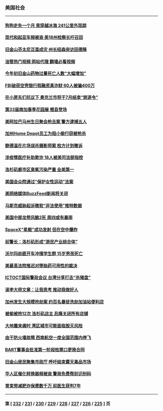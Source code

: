 ### 美国社会
---
#### [狗狗走失一个月 竟穿越冰海 241公里外现踪](../../pages/ncid1078160/n13978091.md?04220445) 
#### [现代和起亚车频被盗 美18州检察长吁召回](../../pages/ncid1078160/n13978315.md?04220445) 
#### [旧金山芬太尼泛滥成灾  州长纽森突访田德隆](../../pages/ncid1078160/n13978094.md?04220445) 
#### [油管热门视频 网站代理 翻墙必看视频](http://138.2.39.72:81/youtube.html?epic-marker?04220445)
#### [今年初旧金山药物过量死亡人数“大幅增加”](../../pages/ncid1078160/n13977952.md?04220445) 
#### [FBI破获空壳银行假融资真诈财 60人被骗400万](../../pages/ncid1078160/n13977882.md?04220445) 
#### [在小房东们抗议下 奥克兰市将于7月结束“禁逐令”](../../pages/ncid1078160/n13977967.md?04220445) 
#### [第33届南加春季花园展 橙县登场](../../pages/ncid1078160/n13977929.md?04220445) 
#### [美阿拉巴马州生日聚会枪击案 警方逮捕五人](../../pages/ncid1078160/n13977754.md?04220445) 
#### [加州Home Depot员工为阻小偷行窃被枪杀](../../pages/ncid1078160/n13977789.md?04220445) 
#### [鲍德温在片场误杀摄影师案 检方计划撤诉](../../pages/ncid1078160/n13977651.md?04220445) 
#### [涉疫情医疗补助欺诈 18人被美司法部指控](../../pages/ncid1078160/n13977699.md?04220445) 
#### [洛杉矶都市区臭氧污染严重 全美第一](../../pages/ncid1078160/n13977704.md?04220445) 
#### [美国会众院通过“保护女性运动”法案](../../pages/ncid1078160/n13977583.md?04220445) 
#### [美网络媒体BuzzFeed新闻将关闭](../../pages/ncid1078160/n13977547.md?04220445) 
#### [马斯克威胁起诉微软“非法使用”推特数据](../../pages/ncid1078160/n13977587.md?04220445) 
#### [美国中部龙卷风酿2死 周四或有暴雨](../../pages/ncid1078160/n13977525.md?04220445) 
#### [SpaceX“星舰”成功发射 但在空中爆炸](../../pages/ncid1078160/n13977474.md?04220445) 
#### [前警长：洛杉矶形成“游民产业综合体”](../../pages/ncid1078160/n13977032.md?04220445) 
#### [沃尔玛劫匪开车冲撞学生群 15岁男孩死亡](../../pages/ncid1078160/n13976746.md?04220445) 
#### [美最高法院推迟对堕胎药可用性的裁决](../../pages/ncid1078160/n13976723.md?04220445) 
#### [ICTOCT国际警政会议 台湾分享打击“杀猪盘”](../../pages/ncid1078160/n13976706.md?04220445) 
#### [读李大师文章：让我思考 推动我做好人](../../pages/ncid1078160/n13975210.md?04220445) 
#### [加州发生大规模抢劫案 约百名暴徒洗劫加油站便利店](../../pages/ncid1078160/n13976315.md?04220445) 
#### [被偷被抢12次 洛杉矶店主 忍痛关闭所有店铺](../../pages/ncid1078160/n13976296.md?04220445) 
#### [大地震来袭时 湾区城市可能面临毁灭风险](../../pages/ncid1078160/n13976246.md?04220445) 
#### [由于防火墙故障 西南航空一度全国范围内停飞](../../pages/ncid1078160/n13976221.md?04220445) 
#### [BART董事会批准第一阶段检票口更换合同](../../pages/ncid1078160/n13976216.md?04220445) 
#### [旧金山居民聚集市政厅 呼吁结束露天毒品市场](../../pages/ncid1078160/n13976025.md?04220445) 
#### [华人区催化转换器频被盗 警局免费帮刻识别码](../../pages/ncid1078160/n13976131.md?04220445) 
#### [胃束带减肥诈保费数千万 前医生获判7年](../../pages/ncid1078160/n13976123.md?04220445) 

---
#### 第 [ [232](./232.md?04220445) / [231](./231.md?04220445) / [230](./230.md?04220445) / [229](./229.md?04220445) / [228](./228.md?04220445) / [227](./227.md?04220445) / [226](./226.md?04220445) / [225](./225.md?04220445) ] 页
